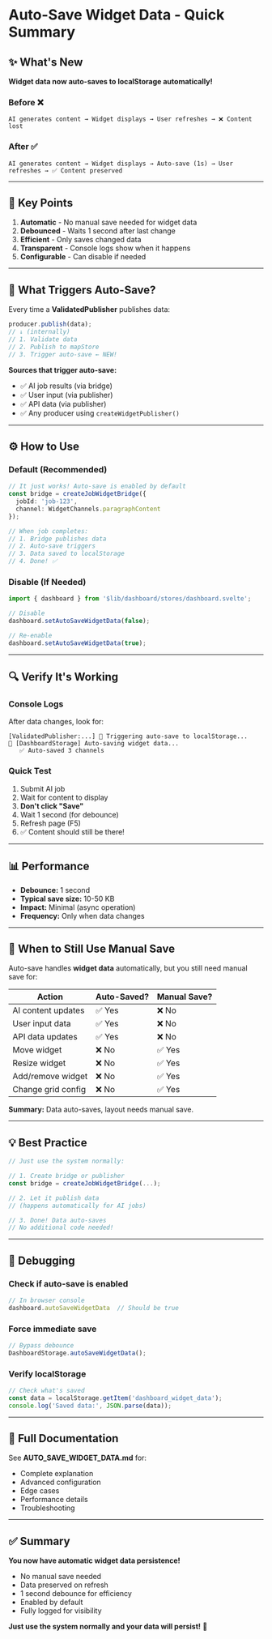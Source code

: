 # Auto-Save Widget Data - Quick Summary

## ✨ What's New

**Widget data now auto-saves to localStorage automatically!**

### Before ❌
```
AI generates content → Widget displays → User refreshes → ❌ Content lost
```

### After ✅
```
AI generates content → Widget displays → Auto-save (1s) → User refreshes → ✅ Content preserved
```

---

## 🚀 Key Points

1. **Automatic** - No manual save needed for widget data
2. **Debounced** - Waits 1 second after last change
3. **Efficient** - Only saves changed data
4. **Transparent** - Console logs show when it happens
5. **Configurable** - Can disable if needed

---

## 📝 What Triggers Auto-Save?

Every time a **ValidatedPublisher** publishes data:

```typescript
producer.publish(data);
// ↓ (internally)
// 1. Validate data
// 2. Publish to mapStore
// 3. Trigger auto-save ← NEW!
```

**Sources that trigger auto-save:**
- ✅ AI job results (via bridge)
- ✅ User input (via publisher)
- ✅ API data (via publisher)
- ✅ Any producer using `createWidgetPublisher()`

---

## ⚙️ How to Use

### Default (Recommended)

```typescript
// It just works! Auto-save is enabled by default
const bridge = createJobWidgetBridge({
  jobId: 'job-123',
  channel: WidgetChannels.paragraphContent
});

// When job completes:
// 1. Bridge publishes data
// 2. Auto-save triggers
// 3. Data saved to localStorage
// 4. Done! ✅
```

### Disable (If Needed)

```typescript
import { dashboard } from '$lib/dashboard/stores/dashboard.svelte';

// Disable
dashboard.setAutoSaveWidgetData(false);

// Re-enable
dashboard.setAutoSaveWidgetData(true);
```

---

## 🔍 Verify It's Working

### Console Logs

After data changes, look for:
```
[ValidatedPublisher:...] 💾 Triggering auto-save to localStorage...
💾 [DashboardStorage] Auto-saving widget data...
   ✅ Auto-saved 3 channels
```

### Quick Test

1. Submit AI job
2. Wait for content to display
3. **Don't click "Save"**
4. Wait 1 second (for debounce)
5. Refresh page (F5)
6. ✅ Content should still be there!

---

## 📊 Performance

- **Debounce:** 1 second
- **Typical save size:** 10-50 KB
- **Impact:** Minimal (async operation)
- **Frequency:** Only when data changes

---

## 🎯 When to Still Use Manual Save

Auto-save handles **widget data** automatically, but you still need manual save for:

| Action | Auto-Saved? | Manual Save? |
|--------|-------------|--------------|
| AI content updates | ✅ Yes | ❌ No |
| User input data | ✅ Yes | ❌ No |
| API data updates | ✅ Yes | ❌ No |
| Move widget | ❌ No | ✅ Yes |
| Resize widget | ❌ No | ✅ Yes |
| Add/remove widget | ❌ No | ✅ Yes |
| Change grid config | ❌ No | ✅ Yes |

**Summary:** Data auto-saves, layout needs manual save.

---

## 💡 Best Practice

```typescript
// Just use the system normally:

// 1. Create bridge or publisher
const bridge = createJobWidgetBridge(...);

// 2. Let it publish data
// (happens automatically for AI jobs)

// 3. Done! Data auto-saves
// No additional code needed!
```

---

## 🐛 Debugging

### Check if auto-save is enabled

```javascript
// In browser console
dashboard.autoSaveWidgetData  // Should be true
```

### Force immediate save

```javascript
// Bypass debounce
DashboardStorage.autoSaveWidgetData();
```

### Verify localStorage

```javascript
// Check what's saved
const data = localStorage.getItem('dashboard_widget_data');
console.log('Saved data:', JSON.parse(data));
```

---

## 📖 Full Documentation

See **AUTO_SAVE_WIDGET_DATA.md** for:
- Complete explanation
- Advanced configuration
- Edge cases
- Performance details
- Troubleshooting

---

## ✅ Summary

**You now have automatic widget data persistence!**

- No manual save needed
- Data preserved on refresh
- 1 second debounce for efficiency
- Enabled by default
- Fully logged for visibility

**Just use the system normally and your data will persist!** 🎉

